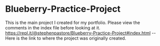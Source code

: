 # Blueberry-Practice-Project
This is the main project I created for my portfolio. Please view the comments in the index file before looking at it.
https://repl.it/@stephenpastore/Blueberry-Practice-Project#index.html  --  Here is the link to where the project was originally created.
